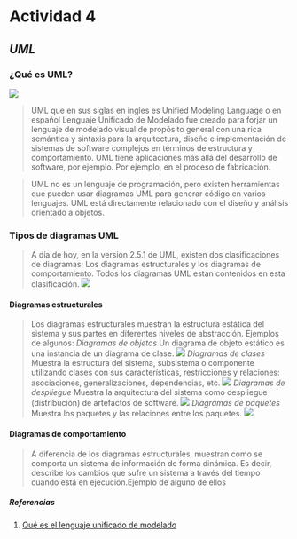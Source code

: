 # Actividad 4
##    ***UML***
### ¿Qué es UML?
![](https://diagramasuml.com/wp-content/uploads/2018/12/umlogo.png)
>UML que en sus siglas en ingles es Unified Modeling Language o en español  Lenguaje Unificado de Modelado  fue creado para forjar  un lenguaje de modelado visual de propósito general con una rica semántica y sintaxis para la arquitectura, diseño e implementación de sistemas de software complejos en términos de estructura y comportamiento. UML tiene aplicaciones más allá del desarrollo de software, por ejemplo. Por ejemplo, en el proceso de fabricación.

>UML no es un lenguaje de programación, pero existen herramientas que pueden usar diagramas UML para generar código en varios lenguajes. UML está directamente relacionado con el diseño y análisis orientado a objetos.

### Tipos de diagramas UML
>A día de hoy, en la versión 2.5.1 de UML, existen dos clasificaciones de diagramas: Los diagramas estructurales y los diagramas de comportamiento. Todos los diagramas UML están contenidos en esta clasificación.
![](https://diagramasuml.com/wp-content/uploads/2018/08/clasificacion-diagramas-1.png)

#### Diagramas estructurales
>Los diagramas estructurales muestran la estructura estática del sistema y sus partes en diferentes niveles de abstracción. Ejemplos de algunos:
> _Diagramas de objetos_
>Un diagrama de objeto estático es una instancia de un diagrama de clase.
![](https://d2slcw3kip6qmk.cloudfront.net/marketing/pages/chart/UML-object-diagram-tutorial/Object_Diagram.PNG)
> _Diagramas de clases_
>Muestra la estructura del sistema, subsistema o componente utilizando clases con sus características, restricciones y relaciones: asociaciones, generalizaciones, dependencias, etc.
![](https://upload.wikimedia.org/wikipedia/commons/thumb/2/24/Diagrama_de_clases.svg/380px-Diagrama_de_clases.svg.png)
> _Diagramas de despliegue_
>Muestra la arquitectura del sistema como despliegue (distribución) de artefactos de software.
![](https://d2slcw3kip6qmk.cloudfront.net/marketing/pages/chart/uml/deployment-diagram/deployment-diagram-example-700x412@2x.jpeg)
> _Diagramas de paquetes_
>Muestra los paquetes y las relaciones entre los paquetes.
![](https://encrypted-tbn0.gstatic.com/images?q=tbn:ANd9GcT1y3MNaueIFdpc9xXhucX7-nrLYtLOfFwMMg&usqp=CAU)


#### Diagramas de comportamiento
>A diferencia de los diagramas estructurales, muestran como se comporta un sistema de información de forma dinámica. Es decir, describe los cambios que sufre un sistema a través del tiempo cuando está en ejecución.Ejemplo de alguno de ellos

>
##### Referencias

 1. [Qué es el lenguaje unificado de modelado](https://www.lucidchart.com/pages/es/que-es-el-lenguaje-unificado-de-modelado-uml)

 